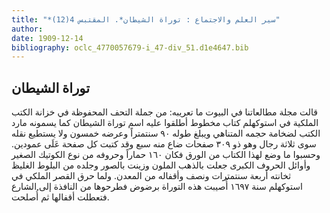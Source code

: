 ```yaml
---
title: "*سير العلم والاجتماع : توراة الشيطان*. المقتبس 4(12)"
author: 
date: 1909-12-14
bibliography: oclc_4770057679-i_47-div_51.d1e4647.bib
---
```




##  توراة الشيطان 


 قالت مجلة مطالعاتنا في البيوت ما تعريبه: من جملة التحف المحفوظة في خزانة الكتب الملكية في استوكهلم كتاب مخطوط أطلقوا عليه اسم توراة الشيطان كما يسمونه مارد الكتب لضخامة حجمه المتناهي ويبلغ طوله  ٩٠  سنتمتراً وعرضه  خمسون  ولا يستطيع نقله سوى  ثلاثة  رجال وهو ذو  ٣٠٩  صفحات ضاع منه  سبع  وقد كتبت كل صفحة عَلَى عمودين. وحسبوا ما وضع لهذا الكتاب من الورق فكان  ١٦٠  حماراً وحروفه من نوع الكوتيك الصغير وأوائل الحروف الكبرى جعلت بالذهب الملون وزينت بالصور وجلده من البلوط الغليظ ثخانته  أربعة  سنتمترات ونصف وأقفاله من المعدن. ولما حرق القصر الملكي في استوكهلم سنة  ١٦٩٧  أُصيبت هذه التوراة برضوض فطرحوها من النافذة إلى الشارع   فتعطلت أقفالها ثم أُصلحت. 
